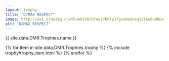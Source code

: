 ```yaml
---
layout: trophy
title: "DJMAX RESPECT"
image: http://wx1.sinaimg.cn/thumb150/bfae17b6ly1fgve8edseqj21kw0u00uw
alt: "DJMAX RESPECT"
---
```


<tr><td colspan="4"><p>{{ site.data.DMR.Trophies.name }}</p></td></tr>

{% for item in site.data.DMR.Trophies.trophy %}
{% include trophy/trophy_item.html %}
{% endfor %}
